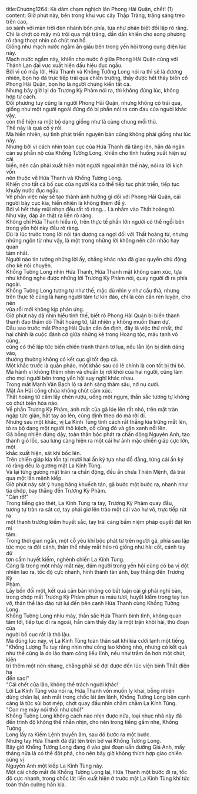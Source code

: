 title:Chương1264: Kẻ dám chạm nghịch lân Phong Hải Quận, chết! (1)
content:
Giờ phút này, bên trong khu vực cây Thập Tràng, trăng sáng treo trên cao,<br>so sánh với màn trời đen nhánh bốn phía, tựa như phân biệt đối lập rõ ràng.<br>Chỉ là chợt có mây mù trôi qua mặt trăng, dần dần khiến cho song phương<br>rõ ràng thoạt nhìn có chút mơ hồ.<br>Giống như mạch nước ngầm ẩn giấu bên trong yến hội trong cung điện lúc<br>này.<br>Mạch nước ngầm này, khiến cho nước ở giữa Phong Hải Quận cùng với<br>Thánh Lan đại vực xuất hiện dấu hiệu đục ngầu.<br>Bởi vì có mấy lời, Hứa Thanh và Khổng Tường Long nói ra thì sẽ là đương<br>nhiên, bọn họ đã trực tiếp trải qua chiến trường, thấy được hết thảy biến cố<br>Phong Hải Quận, bọn họ là người chứng kiến tất cả.<br>Nhưng bây giờ lại do Trương Kỳ Phàm nói ra, thì không đúng lúc, không<br>hợp tư cách.<br>Đối phương tuy cũng là người Phong Hải Quận, nhưng không có trải qua,<br>giống như một người ngoài đứng đó bi phẫn nói ra cơn đau của người khác vậy,<br>còn thể hiện ra một bộ dạng giống như là cùng chung mối thù.<br>Thế này là quá cố ý rồi.<br>Mà hiển nhiên, sự tình phát triển nguyên bản cũng không phải giống như lúc<br>này.<br>Nhưng bởi vì cách nhìn toàn cục của Hứa Thanh đã tăng lên, hắn đã ngăn<br>cản sự phẫn nộ của Khổng Tường Long, khiến cho tình huống xuất hiện sự cải<br>biến, nên cần phải xuất hiện một người ngoại nhân thế này, nói ra lời kịch vốn<br>nên thuộc về Hứa Thanh và Khổng Tường Long.<br>Khiến cho tất cả bố cục của người kia có thể tiếp tục phát triển, tiếp tục<br>khuấy nước đục ngầu.<br>Về phần việc này sẽ tạo thành ảnh hưởng gì đối với Phong Hải Quận, cái<br>người bày cục kia, hiển nhiên là không thèm để ý.<br>Bởi vì hết thảy mũi nhọn đều rất rõ ràng... Là nhằm vào Thất hoàng tử.<br>Như vậy, đáp án thật ra liền rõ ràng.<br>Không chỉ Hứa Thanh hiểu rõ, trên thực tế phần lớn người có thể ngồi bên<br>trong yến hội này đều rõ ràng.<br>Dù là lúc trước trong lời nói tán dương ca ngợi đối với Thất hoàng tử, nhưng<br>những ngôn từ như vậy, là một trong những lời không nên cân nhắc hay quan<br>tâm nhất.<br>Người nào tin tưởng những lời ấy, chẳng khác nào đã giao quyền chủ động<br>cho kẻ nói chuyện.<br>Khổng Tường Long nhìn Hứa Thanh, Hứa Thanh mặt không cảm xúc, tựa<br>như không nghe được những lời Trương Kỳ Phàm nói, quay người đi ra phía<br>ngoài.<br>Khổng Tường Long tương tự như thế, mặc dù nhìn y như cẩu thả, nhưng<br>trên thực tế cũng là hạng người tâm tư kín đáo, chỉ là còn cần rèn luyện, cho nên<br>vừa rồi mới không kịp phản ứng.<br>Giờ phút này đã nhìn hiểu tình thế, biết rõ Phong Hải Quận bị biến thành<br>thanh đao thăm dò Thất hoàng tử, tất nhiên y không muốn tham dự.<br>Dẫu sao trước mắt Phong Hải Quận cần ổn định, đây là việc thứ nhất, thứ<br>hai chính là cuộc đánh cờ giữa những kẻ trong Hoàng tộc, máu tanh vô cùng,<br>cũng có thể lập tức biến chiến tranh thành tơ lụa, nếu lẫn lộn bị dính dáng vào,<br>thường thường không có kết cục gì tốt đẹp cả.<br>Một khắc trước là quân pháo, một khắc sau có lẽ chính là con tốt bị thí bỏ.<br>Mà hành vi không thèm nhìn và chuẩn bị rời khỏi của hai người, cũng làm<br>cho mọi người bên trong yến hội suy nghĩ khác nhau.<br>Trong mắt Mạnh Vân Bạch lộ ra ánh sáng thâm sâu, nở nụ cười.<br>Mặt An Hải công chúa không chút cảm xúc.<br>Thất hoàng tử cầm lấy chén rượu, uống một ngụm, thần sắc tương tự không<br>có chút biến hóa nào.<br>Về phần Trương Kỳ Phàm, ánh mắt của gã lóe lên rất nhỏ, trên mặt tràn<br>ngập tức giận, hất tay áo lên, cũng định theo đó mà rời đi.<br>Nhưng sau một khắc, vị La Kính Tùng tính cách rất thẳng kia trừng mắt lên,<br>tỏ ra bộ dạng một người thô kệch, cổ cũng đỏ và gân xanh nổi lên.<br>Gã bỗng nhiên đứng dậy, toàn thân bộc phát ra chấn động Nguyên Anh, tạo<br>thành gió lốc, sau lưng càng hiện ra một cái hư ảnh mặc chiến giáp cực lớn, một<br>khắc xuất hiện, sát khí bốc lên.<br>Trên chiến giáp kia tồn tại mười hai ấn ký tựa như đồ đằng, từng cái ấn ký<br>rõ ràng đều là gương mặt La Kính Tùng.<br>Vả lại từng gương mặt tràn ra chấn động, đều ẩn chứa Thiên Mệnh, đã trải<br>qua một lần mệnh kiếp.<br>Giờ phút này sát ý hung hăng khuếch tán, gã bước một bước ra, nhanh như<br>tia chớp, bay thẳng đến Trương Kỳ Phàm.<br>"Càn rỡ!"<br>Trong tiếng gào thét, La Kính Tùng ra tay, Trương Kỳ Phàm quay đầu,<br>tương tự tràn ra sát cơ, tay phải giơ lên trảo một cái vào hư vô, trực tiếp rút ra<br>một thanh trường kiếm huyết sắc, tay trái càng bấm niệm pháp quyết đặt lên mi<br>tâm.<br>Trong thời gian ngắn, một cỗ yêu khí bộc phát từ trên người gã, phía sau lập<br>tức mọc ra đôi cánh, thân thể nháy mắt héo rũ giống như hài cốt, cánh tay dữ<br>tợn cầm huyết kiếm, nghênh chiến La Kính Tùng.<br>Càng là trong một nháy mắt này, đám người trong yến hội cũng có ba vị đột<br>nhiên lao ra, tốc độ cực nhanh, hình thành tàn ảnh, bay thẳng đến Trương Kỳ<br>Phàm.<br>Lấy bốn đối một, kết quả căn bản không có bất luận cái gì phải nghĩ bàn,<br>trong chớp mắt Trương Kỳ Phàm phun ra máu tươi, huyết kiếm trong tay tan<br>vỡ, thân thể lảo đảo rút lui đến bên cạnh Hứa Thanh cùng Khổng Tường Long.<br>Khổng Tường Long nhíu mày, thần sắc Hứa Thanh bình tĩnh, không quan<br>tâm tới, tiếp tục đi ra ngoài, hắn cảm thấy đây là một trận khôi hài, thủ đoạn của<br>người bố cục rất là thô lậu.<br>Mà đúng lúc này, vị La Kính Tùng toàn thân sát khí kia cười lạnh một tiếng.<br>"Khổng Lượng Tu tuy rằng nhìn như công lao không nhỏ, nhưng có kết quả<br>như thế cũng là do lão tham công liều lĩnh, nếu như trầm ổn hơn một chút, kiên<br>trì thêm một nén nhang, chẳng phải sẽ đợi được đến lúc viện binh Thất điện hạ<br>đến sao!"<br>"Cái chết của lão, không thể trách người khác!<br>Lời La Kính Tùng vừa nói ra, Hứa Thanh vốn muốn ly khai, bỗng nhiên<br>dừng chân lại, ánh mắt trong chốc lát âm lãnh, Khổng Tường Long bên cạnh<br>càng là tức sùi bọt mép, chợt quay đầu nhìn chằm chằm La Kính Tùng.<br>"Con mẹ mày nói thối như chó!"<br>Khổng Tường Long không cách nào nhịn được nữa, loại nhục nhã này đã<br>đến trình độ không thể nhẫn nhịn, cho nên trong tiếng gầm nhẹ, Khổng Tường<br>Long lấy ra Kiếm Lệnh truyền âm, sau đó bước ra một bước.<br>Nhưng tay Hứa Thanh đã đặt lên trên bờ vai Khổng Tường Long.<br>Bây giờ Khổng Tường Long đang ở vào giai đoạn uẩn dưỡng Giả Anh, mấy<br>tháng nữa là có thể đột phá, cho nên bây giờ không thích hợp giao chiến cùng vị<br>Nguyên Anh một kiếp La Kính Tùng này.<br>Một cái chớp mắt đè Khổng Tường Long lại, Hứa Thanh một bước đi ra, tốc<br>độ cực nhanh, trong chốc lát liền xuất hiện ở trước mặt La Kính Tùng khí tức<br>toàn thân cường hãn kia.